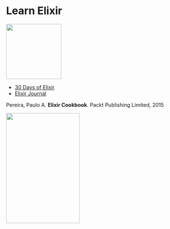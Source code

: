 # Learn Elixir

<img src="https://github.com/manguilar22/icons/blob/master/elixir_logo.png" width="150" height="150"/>

* <a href="https://github.com/seven1m/30-days-of-elixir">30 Days of Elixir</a>
* <a href="https://github.com/ooade/30-Days-Of-Elixir">Elixir Journal</a>

Pereira, Paulo A. **Elixir Cookbook**. Packt Publishing Limited, 2015

<img src="https://www.packtpub.com/sites/default/files/3964_Elixir%20Cookbook_Cover_1.jpg" width="200" height="300"/>
